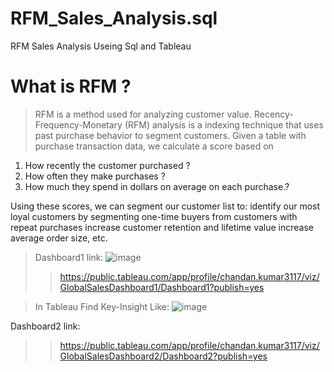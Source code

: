 # RFM_Sales_Analysis.sql
RFM Sales Analysis Useing Sql and Tableau

# What is RFM ?
> RFM is a method used for analyzing customer value.
Recency-Frequency-Monetary (RFM) analysis is a indexing technique that uses past purchase behavior to segment customers.
 Given a table with purchase transaction data, we calculate a score based on 
 1. How recently the customer purchased ?
 2. How often they make purchases ?
 3. How much they spend in dollars on average on each purchase.?
 
Using these scores, we can segment our customer list to:
 identify our most loyal customers by segmenting one-time buyers from customers with repeat purchases
increase customer retention and lifetime value
increase average order size, etc.

> Dashboard1 link:
![image](https://user-images.githubusercontent.com/87275009/175495724-5daf392e-066b-44e2-959b-139d064f936b.png)
>> https://public.tableau.com/app/profile/chandan.kumar3117/viz/GlobalSalesDashboard1/Dashboard1?publish=yes


> In Tableau Find Key-Insight Like:
![image](https://user-images.githubusercontent.com/87275009/175494632-448d6629-5667-401c-aa63-ff8f69358af7.png)

Dashboard2 link: 
>>https://public.tableau.com/app/profile/chandan.kumar3117/viz/GlobalSalesDashboard2/Dashboard2?publish=yes
